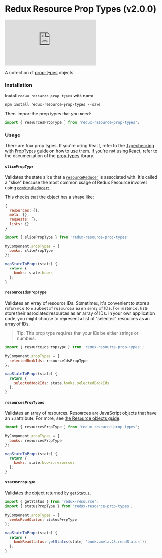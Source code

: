 # Redux Resource Prop Types (v2.0.0)

[![gzip size](http://img.badgesize.io/https://unpkg.com/redux-resource-prop-types/dist/redux-resource-prop-types.min.js?compression=gzip)](https://unpkg.com/redux-resource-prop-types/dist/redux-resource-prop-types.min.js)

A collection of [prop-types](https://github.com/facebook/prop-types) objects.

### Installation

Install `redux-resource-prop-types` with npm:

`npm install redux-resource-prop-types --save`

Then, import the prop types that you need:

```js
import { resourcesPropType } from 'redux-resource-prop-types';
```

### Usage

There are four prop types. If you're using React, refer to the [Typechecking with
PropTypes](https://facebook.github.io/react/docs/typechecking-with-proptypes.html)
guide on how to use them. If you're not using React, refer to the documentation
of the [prop-types](https://github.com/facebook/prop-types) library.

#### `slicePropType`

Validates the state slice that a
[`resourceReducer`](/docs/api-reference/resource-reducer.md) is associated with.
It's called a "slice" because the most common usage of Redux Resource
involves using
[`combineReducers`](http://redux.js.org/docs/api/combineReducers.html).

This checks that the object has a shape like:

```js
{
  resources: {},
  meta: {},
  requests: {},
  lists: {}
}
```

```js
import { slicePropType } from 'redux-resource-prop-types';

MyComponent.propTypes = {
  books: slicePropType
};

mapStateToProps(state) {
  return {
    books: state.books
  };
}
```

#### `resourceIdsPropType`

Validates an Array of resource IDs. Sometimes, it's convenient to store a
reference to a subset of resources as an array of IDs. For instance, lists
store their associated resources as an array of IDs. In your own application
code, you might choose to represent a list of "selected" resources as an array
of IDs.

> Tip: This prop type requires that your IDs be either strings or numbers.

```js
import { resourceIdsPropType } from 'redux-resource-prop-types';

MyComponent.propTypes = {
  selectedBookIds: resourceIdsPropType
};

mapStateToProps(state) {
  return {
    selectedBookIds: state.books.selectedBookIds
  };
}
```

#### `resourcesPropTypes`

Validates an array of resources. Resources are JavaScript objects that have an
`id` attribute. For more, see
[the Resource objects guide](/docs/resources/resource-objects.md).

```js
import { resourcesPropType } from 'redux-resource-prop-types';

MyComponent.propTypes = {
  books: resourcesPropType
};

mapStateToProps(state) {
  return {
    books: state.books.resources
  };
}
```

#### `statusPropType`

Validates the object returned by [`getStatus`](/docs/api-reference/get-status.md).

```js
import { getStatus } from 'redux-resource';
import { statusPropType } from 'redux-resource-prop-types';

MyComponent.propTypes = {
  booksReadStatus: statusPropType
};

mapStateToProps(state) {
  return {
    bookReadStatus: getStatus(state, 'books.meta.23.readStatus');
  };
}
```